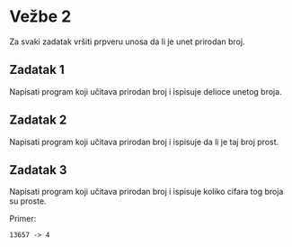 # Vežbe 2

Za svaki zadatak vršiti prpveru unosa da li je unet prirodan broj.

## Zadatak 1

Napisati program koji učitava prirodan broj i ispisuje delioce unetog broja.

## Zadatak 2

Napisati program koji učitava prirodan broj i ispisuje da li je taj broj prost.

## Zadatak 3

Napisati program koji učitava prirodan broj i ispisuje koliko cifara tog broja su proste.

Primer:

`13657 -> 4`
